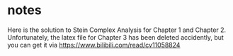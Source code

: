 # notes
Here is the solution to Stein Complex Analysis for Chapter 1 and Chapter 2. Unfortunately, the latex file for Chapter 3 has been deleted accidently, but you can get it via
https://www.bilibili.com/read/cv11058824
